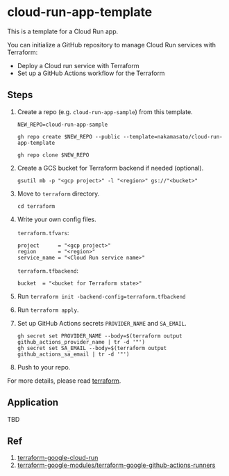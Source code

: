 # cloud-run-app-template

This is a template for a Cloud Run app.

You can initialize a GitHub repository to manage Cloud Run services with Terraform:

- Deploy a Cloud run service with Terraform
- Set up a GitHub Actions workflow for the Terraform

## Steps

1. Create a repo (e.g. `cloud-run-app-sample`) from this template.

    ```
    NEW_REPO=cloud-run-app-sample
    ```

    ```
    gh repo create $NEW_REPO --public --template=nakamasato/cloud-run-app-template
    ```

    ```
    gh repo clone $NEW_REPO
    ```

1. Create a GCS bucket for Terraform backend if needed (optional).

    ```
    gsutil mb -p "<gcp project>" -l "<region>" gs://"<bucket>"
    ```

1. Move to `terraform` directory.

    ```
    cd terraform
    ```

1. Write your own config files.

    `terraform.tfvars`:
    ```hcl
    project      = "<gcp project>"
    region       = "<region>"
    service_name = "<Cloud Run service name>"
    ```
    `terraform.tfbackend`:
    ```hcl
    bucket  = "<bucket for Terraform state>"
    ```

1. Run `terraform init -backend-config=terraform.tfbackend`
1. Run `terraform apply`.
1. Set up GitHub Actions secrets `PROVIDER_NAME` and `SA_EMAIL`.

    ```
    gh secret set PROVIDER_NAME --body=$(terraform output github_actions_provider_name | tr -d '"')
    gh secret set SA_EMAIL --body=$(terraform output github_actions_sa_email | tr -d '"')
    ```

1. Push to your repo.

For more details, please read [terraform](terraform/README.md).

## Application

TBD

## Ref

1. [terraform-google-cloud-run](https://github.com/GoogleCloudPlatform/terraform-google-cloud-run)
1. [terraform-google-modules/terraform-google-github-actions-runners](https://github.com/terraform-google-modules/terraform-google-github-actions-runners/tree/v3.1.2/modules/gh-oidc)
